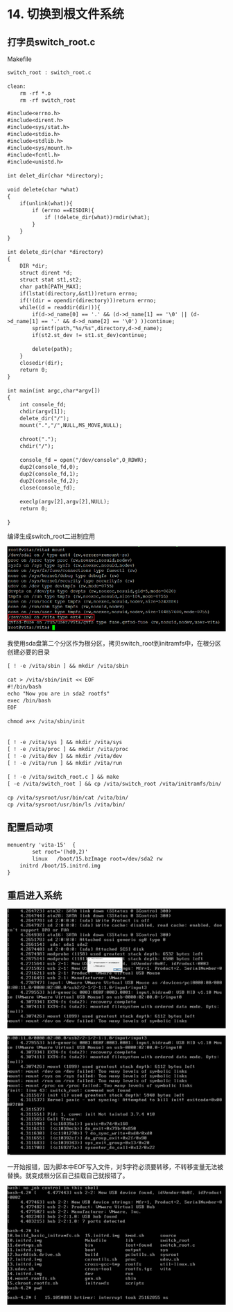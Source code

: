 

# 14. 切换到根文件系统

## 打字员switch_root.c

Makefile

```
switch_root : switch_root.c

clean:
	rm -rf *.o
	rm -rf switch_root
```

```
#include<errno.h>
#include<dirent.h>
#include<sys/stat.h>
#include<stdio.h>
#include<stdlib.h>
#include<sys/mount.h>
#include<fcntl.h>
#include<unistd.h>

int delet_dir(char *directory);

void delete(char *what)
{
	if(unlink(what)){
		if (errno ==EISDIR){
			if (!delete_dir(what))rmdir(what);		
		}
	}
}

int delete_dir(char *directory)
{
	DIR *dir;
	struct dirent *d;
	struct stat st1,st2;
	char path[PATH_MAX];
	if(lstat(directory,&st1))return errno;
	if(!(dir = opendir(directory)))return errno;
	while((d = readdir(dir))){
		if(d->d_name[0] == '.' && (d->d_name[1] == '\0' || (d->d_name[1] == '.' && d->d_name[2] == '\0') ))continue;
		sprintf(path,"%s/%s",directory,d->d_name);
		if(st2.st_dev != st1.st_dev)continue;

		delete(path);
	}
	closedir(dir);
	return 0;
}

int main(int argc,char*argv[])
{
	int console_fd;
	chdir(argv[1]);
	delete_dir("/");
	mount(".","/",NULL,MS_MOVE,NULL);

	chroot(".");
	chdir("/");

	console_fd = open("/dev/console",O_RDWR);
	dup2(console_fd,0);
	dup2(console_fd,1);
	dup2(console_fd,2);
	close(console_fd);

	execlp(argv[2],argv[2],NULL);
	return 0;

}

```

编译生成switch_root二进制应用

![image-20201122110724784](image/切换到根文件系统/image-20201122110724784.png)

我使用sda盘第二个分区作为根分区，拷贝switch_root到initramfs中，在根分区创建必要的目录

```
[ ! -e /vita/sbin ] && mkdir /vita/sbin

cat > /vita/sbin/init << EOF
#!/bin/bash
echo "Now you are in sda2 rootfs"
exec /bin/bash
EOF

chmod a+x /vita/sbin/init


[ ! -e /vita/sys ] && mkdir /vita/sys
[ ! -e /vita/proc ] && mkdir /vita/proc
[ ! -e /vita/dev ] && mkdir /vita/dev
[ ! -e /vita/run ] && mkdir /vita/run

[ ! -e /vita/switch_root.c ] && make
[ -e /vita/switch_root ] && cp /vita/switch_root /vita/initramfs/bin/

cp /vita/sysroot/usr/bin/cat /vita/bin/
cp /vita/sysroot/usr/bin/ls /vita/bin/

```

##  配置启动项

```
menuentry 'vita-15'  {
        set root='(hd0,2)'
        linux   /boot/15.bzImage root=/dev/sda2 rw
	initrd /boot/15.initrd.img
}
```

## 重启进入系统

![image-20201122112344025](image/切换到根文件系统/image-20201122112344025.png)

![image-20201122112357322](image/切换到根文件系统/image-20201122112357322.png)

一开始报错，因为脚本中EOF写入文件，对$字符必须要转移，不转移变量无法被替换。就变成根分区自己挂载自己就报错了。

![image-20201122113007463](image/切换到根文件系统/image-20201122113007463.png)